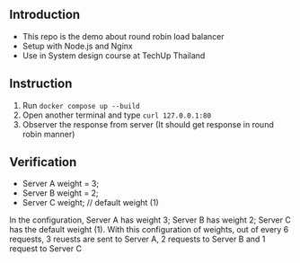 ## Introduction
- This repo is the demo about round robin load balancer
- Setup with Node.js and Nginx
- Use in System design course at TechUp Thailand
  
## Instruction
1. Run `docker compose up --build`
2. Open another terminal and type `curl 127.0.0.1:80`
3. Observer the response from server (It should get response in round robin manner)

## Verification
- Server A weight = 3;
- Server B weight = 2;
- Server C weight; // default weight (1)

In the configuration, Server A has weight 3; Server B has weight 2; Server C has the default weight (1). With this configuration of weights, out of every 6 requests, 3 reuests are sent to Server A, 2 requests to Server B and 1 request to Server C 
